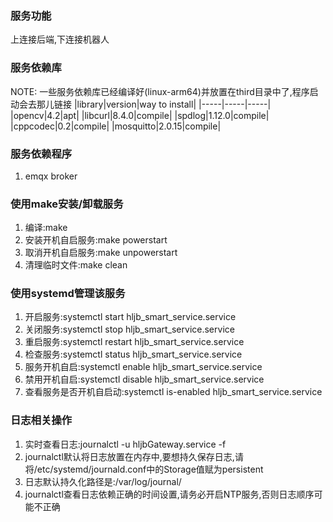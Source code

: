 ### 服务功能
上连接后端,下连接机器人

### 服务依赖库
NOTE: 一些服务依赖库已经编译好(linux-arm64)并放置在third目录中了,程序启动会去那儿链接
|library|version|way to install|
|-----|-----|-----|
|opencv|4.2|apt|
|libcurl|8.4.0|compile|
|spdlog|1.12.0|compile|
|cppcodec|0.2|compile|
|mosquitto|2.0.15|compile|

### 服务依赖程序
1. emqx broker

### 使用make安装/卸载服务
1. 编译:make
2. 安装开机自启服务:make powerstart
3. 取消开机自启服务:make unpowerstart
4. 清理临时文件:make clean

### 使用systemd管理该服务
1. 开启服务:systemctl start hljb_smart_service.service
2. 关闭服务:systemctl stop hljb_smart_service.service
3. 重启服务:systemctl restart hljb_smart_service.service
4. 检查服务:systemctl status hljb_smart_service.service
5. 服务开机自启:systemctl enable hljb_smart_service.service
6. 禁用开机自启:systemctl disable hljb_smart_service.service
7. 查看服务是否开机自启动:systemctl is-enabled hljb_smart_service.service


### 日志相关操作
1. 实时查看日志:journalctl -u hljbGateway.service -f
2. journalctl默认将日志放置在内存中,要想持久保存日志,请将/etc/systemd/journald.conf中的Storage值赋为persistent
3. 日志默认持久化路径是:/var/log/journal/
4. journalctl查看日志依赖正确的时间设置,请务必开启NTP服务,否则日志顺序可能不正确

